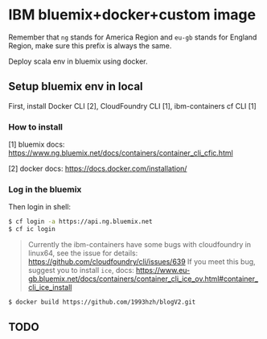 # IBM bluemix+docker+custom image
Remember that `ng` stands for America Region and `eu-gb` stands for England Region, make sure this prefix is always the same.

Deploy scala env in bluemix using docker.

## Setup bluemix env in local

First, install Docker CLI [2], CloudFoundry CLI [1], ibm-containers cf CLI [1]

### How to install
[1] bluemix docs: https://www.ng.bluemix.net/docs/containers/container_cli_cfic.html

[2] docker docs: https://docs.docker.com/installation/

### Log in the bluemix
Then login in shell: 
```sh
$ cf login -a https://api.ng.bluemix.net
$ cf ic login
```
> Currently the ibm-containers have some bugs with cloudfoundry in linux64, see the issue for details: https://github.com/cloudfoundry/cli/issues/639
> If you meet this bug, suggest you to install `ice`, docs: https://www.eu-gb.bluemix.net/docs/containers/container_cli_ice_ov.html#container_cli_ice_install


```sh
$ docker build https://github.com/1993hzh/blogV2.git
```

## TODO
